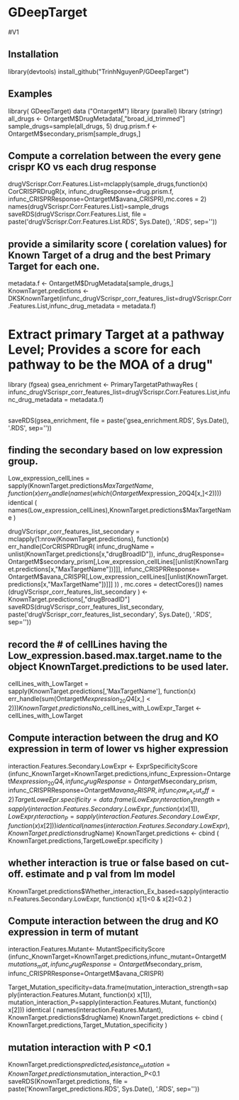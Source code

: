 # GDeepTarget
#V1
## Installation
library(devtools)
install_github("TrinhNguyenP/GDeepTarget")
## Examples
library( GDeepTarget)
data ("OntargetM")
library (parallel)
library (stringr)
all_drugs <- OntargetM$DrugMetadata[,"broad_id_trimmed"]
sample_drugs=sample(all_drugs, 5)
drug.prism.f <- OntargetM$secondary_prism[sample_drugs,]
## Compute a correlation between the every gene crispr KO vs each drug response
drugVScrispr.Corr.Features.List=mclapply(sample_drugs,function(x) CorCRISPRDrugR(x, infunc_drugResponse=drug.prism.f, infunc_CRISPRResponse=OntargetM$avana_CRISPR),mc.cores = 2)
names(drugVScrispr.Corr.Features.List)=sample_drugs
saveRDS(drugVScrispr.Corr.Features.List,
        file = paste('drugVScrispr.Corr.Features.List.RDS', Sys.Date(), '.RDS', sep=''))
## provide a similarity score ( corelation values) for Known Target of a drug and the best Primary Target for each one.
metadata.f <- OntargetM$DrugMetadata[sample_drugs,]
KnownTarget.predictions <- DKSKnownTarget(infunc_drugVScrispr_corr_features_list=drugVScrispr.Corr.Features.List,infunc_drug_metadata = metadata.f)
# Extract primary Target at a pathway Level; Provides a score for each pathway to be the MOA of a drug"
library (fgsea)
gsea_enrichment <- PrimaryTargetatPathwayRes ( infunc_drugVScrispr_corr_features_list=drugVScrispr.Corr.Features.List,infunc_drug_metadata = metadata.f)
## 
saveRDS(gsea_enrichment,
        file = paste('gsea_enrichment.RDS', Sys.Date(), '.RDS', sep=''))
## finding the secondary based on low expression group.
Low_expression_cellLines = sapply(KnownTarget.predictions$MaxTargetName, function(x)
  err_handle(names(which(OntargetM$expression_20Q4[x,]<2))))
identical ( names(Low_expression_cellLines),KnownTarget.predictions$MaxTargetName )

drugVScrispr_corr_features_list_secondary = mclapply(1:nrow(KnownTarget.predictions),
                                                     function(x) err_handle(CorCRISPRDrugR(
                                                       infunc_drugName = unlist(KnownTarget.predictions[x,"drugBroadID"]),
                                                       infunc_drugResponse= OntargetM$secondary_prism[,Low_expression_cellLines[[unlist(KnownTarget.predictions[x,"MaxTargetName"])]]],
                                                       infunc_CRISPRResponse= OntargetM$avana_CRISPR[,Low_expression_cellLines[[unlist(KnownTarget.predictions[x,"MaxTargetName"])]]]
                                                     )) , mc.cores = detectCores())
names (drugVScrispr_corr_features_list_secondary ) <- KnownTarget.predictions[,"drugBroadID"]
saveRDS(drugVScrispr_corr_features_list_secondary,
        paste('drugVScrispr_corr_features_list_secondary', Sys.Date(), '.RDS', sep=''))
        
## record the # of cellLines having the Low_expression.based.max.target.name to the object KnownTarget.predictions to be used later.
cellLines_with_LowTarget = sapply(KnownTarget.predictions[,'MaxTargetName'],
                                  function(x)
                                    err_handle(sum(OntargetM$expression_20Q4[x,] < 2)) )
KnownTarget.predictions$No_cellLines_with_LowExpr_Target <- cellLines_with_LowTarget
## Compute interaction between the drug and KO expression in term of lower vs higher expression
interaction.Features.Secondary.LowExpr <- ExprSpecificityScore (infunc_KnownTarget=KnownTarget.predictions,infunc_Expression=OntargetM$expression_20Q4,
                                                                             infunc_drugResponse=OntargetM$secondary_prism, infunc_CRISPRResponse=OntargetM$avana_CRISPR,infunc_low_ex_cut_off  = 2)
TargetLoweEpr.specificity=data.frame(LowExpr_interaction_strength=sapply(interaction.Features.Secondary.LowExpr, function(x) x[1]),
                                     LowExpr_interaction_P=sapply(interaction.Features.Secondary.LowExpr, function(x) x[2]))
identical ( names(interaction.Features.Secondary.LowExpr), KnownTarget.predictions$drugName)
KnownTarget.predictions <- cbind ( KnownTarget.predictions,TargetLoweEpr.specificity )
## whether interaction is true or false based on cut-off. estimate and p val from lm model
KnownTarget.predictions$Whether_interaction_Ex_based=sapply(interaction.Features.Secondary.LowExpr, function(x) x[1]<0 & x[2]<0.2 )
## Compute interaction between the drug and KO expression in term of mutant
interaction.Features.Mutant<- MutantSpecificityScore (infunc_KnownTarget=KnownTarget.predictions,infunc_mutant=OntargetM$mutations_mat,infunc_drugResponse=OntargetM$secondary_prism, infunc_CRISPRResponse=OntargetM$avana_CRISPR)

Target_Mutation_specificity=data.frame(mutation_interaction_strength=sapply(interaction.Features.Mutant, function(x) x[1]), mutation_interaction_P=sapply(interaction.Features.Mutant, function(x) x[2]))
identical ( names(interaction.Features.Mutant), KnownTarget.predictions$drugName)
KnownTarget.predictions <- cbind ( KnownTarget.predictions,Target_Mutation_specificity )
## mutation interaction with P <0.1
KnownTarget.predictions$predicted_resistance_mutation = KnownTarget.predictions$mutation_interaction_P<0.1
saveRDS(KnownTarget.predictions,
           file = paste('KnownTarget_predictions.RDS', Sys.Date(), '.RDS', sep=''))


